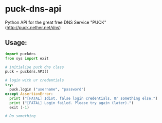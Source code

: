 # puck-dns-api
Python API for the great free DNS Service "PUCK" (http://puck.nether.net/dns)

Usage:
---

```python
import puckdns
from sys import exit

# initialise puck dns class
puck = puckdns.API()

# login with ur credentials
try:
  puck.login ("username", "password")
except AssertionError:
  print ("[FATAL] Idiot, false login credentials. Or something else.")
  print ("[FATAL] Login failed. Please try again (later).")
  exit (-1)

# Do something
```

